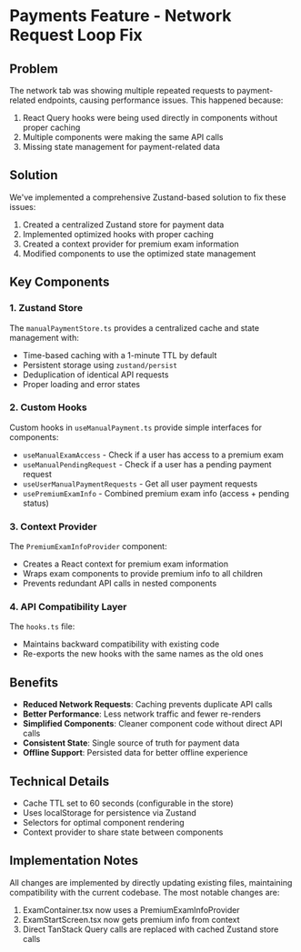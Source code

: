 # Payments Feature - Network Request Loop Fix

## Problem
The network tab was showing multiple repeated requests to payment-related endpoints, causing performance issues. This happened because:

1. React Query hooks were being used directly in components without proper caching
2. Multiple components were making the same API calls
3. Missing state management for payment-related data

## Solution
We've implemented a comprehensive Zustand-based solution to fix these issues:

1. Created a centralized Zustand store for payment data
2. Implemented optimized hooks with proper caching
3. Created a context provider for premium exam information
4. Modified components to use the optimized state management

## Key Components

### 1. Zustand Store
The `manualPaymentStore.ts` provides a centralized cache and state management with:
- Time-based caching with a 1-minute TTL by default
- Persistent storage using `zustand/persist`
- Deduplication of identical API requests
- Proper loading and error states

### 2. Custom Hooks
Custom hooks in `useManualPayment.ts` provide simple interfaces for components:
- `useManualExamAccess` - Check if a user has access to a premium exam
- `useManualPendingRequest` - Check if a user has a pending payment request
- `useUserManualPaymentRequests` - Get all user payment requests
- `usePremiumExamInfo` - Combined premium exam info (access + pending status)

### 3. Context Provider
The `PremiumExamInfoProvider` component:
- Creates a React context for premium exam information
- Wraps exam components to provide premium info to all children
- Prevents redundant API calls in nested components

### 4. API Compatibility Layer
The `hooks.ts` file:
- Maintains backward compatibility with existing code
- Re-exports the new hooks with the same names as the old ones

## Benefits

- **Reduced Network Requests**: Caching prevents duplicate API calls
- **Better Performance**: Less network traffic and fewer re-renders
- **Simplified Components**: Cleaner component code without direct API calls
- **Consistent State**: Single source of truth for payment data
- **Offline Support**: Persisted data for better offline experience

## Technical Details

- Cache TTL set to 60 seconds (configurable in the store)
- Uses localStorage for persistence via Zustand
- Selectors for optimal component rendering
- Context provider to share state between components

## Implementation Notes

All changes are implemented by directly updating existing files, maintaining compatibility with the current codebase. The most notable changes are:

1. ExamContainer.tsx now uses a PremiumExamInfoProvider
2. ExamStartScreen.tsx now gets premium info from context 
3. Direct TanStack Query calls are replaced with cached Zustand store calls